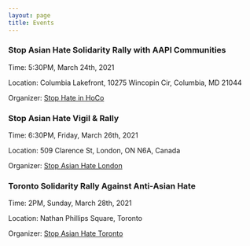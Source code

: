 ```yaml
---
layout: page
title: Events
---
```


### Stop Asian Hate Solidarity Rally with AAPI Communities

Time: 5:30PM, March 24th, 2021

Location: Columbia Lakefront, 10275 Wincopin Cir, Columbia, MD 21044

Organizer: [Stop Hate in HoCo](https://fb.me/e/1cS8hyu0s)

### Stop Asian Hate Vigil & Rally

Time: 6:30PM, Friday, March 26th, 2021

Location: 509 Clarence St, London, ON N6A, Canada

Organizer: [Stop Asian Hate London](https://fb.me/e/5heqFHBD1)

### Toronto Solidarity Rally Against Anti-Asian Hate

Time: 2PM, Sunday, March 28th, 2021 

Location: Nathan Phillips Square, Toronto

Organizer: [Stop Asian Hate Toronto](https://www.instagram.com/stopasianhate_toronto/)


